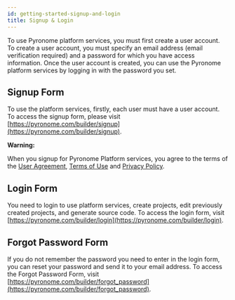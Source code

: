 ```yaml
---
id: getting-started-signup-and-login
title: Signup & Login
---
```


<a id="aHeaderMenuAnchor" data-header-menu="Docs"></a>

To use Pyronome platform services, you must first create a user account. To create a user account, you must specify an email address (email verification required) and a password for which you have access information. Once the user account is created, you can use the Pyronome platform services by logging in with the password you set.

## Signup Form
To use the platform services, firstly, each user must have a user account. To access the signup form, please visit [https://pyronome.com/builder/signup](https://pyronome.com/builder/signup).

<div class="panelize-infobox infobox-warning">
    <p>
        <strong><i class="fas fa-exclamation-triangle"></i> Warning:</strong>
    </p>
    <p>When you signup for Pyronome Platform services, you agree to the terms of the <a href="/latest/en/docs/legal-user-agreement">User Agreement</a>, <a href="/latest/en/docs/legal-terms-and-privacy#terms-of-use">Terms of Use</a> and <a href="/latest/en/docs/legal-terms-and-privacy#privacy-policy">Privacy Policy</a>.</p>
</div>

## Login Form
You need to login to use platform services, create projects, edit previously created projects, and generate source code. To access the login form, visit [https://pyronome.com/builder/login](https://pyronome.com/builder/login).

## Forgot Password Form
If you do not remember the password you need to enter in the login form, you can reset your password and send it to your email address. To access the Forgot Password Form, visit [https://pyronome.com/builder/forgot_password](https://pyronome.com/builder/forgot_password).